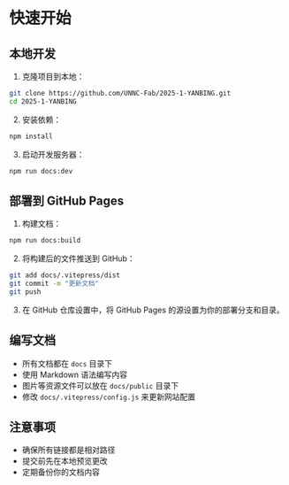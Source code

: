 # 快速开始

## 本地开发

1. 克隆项目到本地：
```bash
git clone https://github.com/UNNC-Fab/2025-1-YANBING.git
cd 2025-1-YANBING
```

2. 安装依赖：
```bash
npm install
```

3. 启动开发服务器：
```bash
npm run docs:dev
```

## 部署到 GitHub Pages

1. 构建文档：
```bash
npm run docs:build
```

2. 将构建后的文件推送到 GitHub：
```bash
git add docs/.vitepress/dist
git commit -m "更新文档"
git push
```

3. 在 GitHub 仓库设置中，将 GitHub Pages 的源设置为你的部署分支和目录。

## 编写文档

- 所有文档都在 `docs` 目录下
- 使用 Markdown 语法编写内容
- 图片等资源文件可以放在 `docs/public` 目录下
- 修改 `docs/.vitepress/config.js` 来更新网站配置

## 注意事项

- 确保所有链接都是相对路径
- 提交前先在本地预览更改
- 定期备份你的文档内容